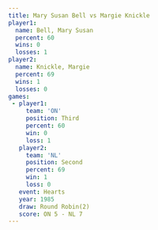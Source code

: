 ```yaml
---
title: Mary Susan Bell vs Margie Knickle
player1:                
  name: Bell, Mary Susan
  percent: 60           
  wins: 0               
  losses: 1             
player2:                
  name: Knickle, Margie 
  percent: 69           
  wins: 1               
  losses: 0             
games:
 - player1:         
     team: 'ON'     
     position: Third
     percent: 60    
     win: 0         
     loss: 1        
   player2:          
     team: 'NL'      
     position: Second
     percent: 69     
     win: 1          
     loss: 0         
   event: Hearts       
   year: 1985          
   draw: Round Robin(2)
   score: ON 5 - NL 7  
---
```

